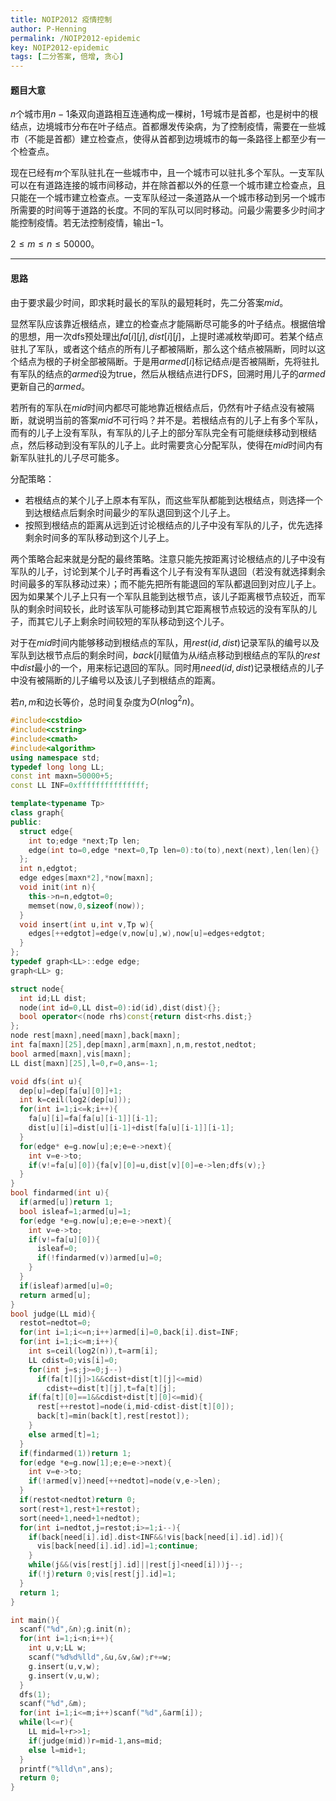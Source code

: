 ```yaml
---
title: NOIP2012 疫情控制
author: P-Henning
permalink: /NOIP2012-epidemic
key: NOIP2012-epidemic
tags: [二分答案, 倍增, 贪心]
---
```


#### 题目大意

$n$个城市用$n-1$条双向道路相互连通构成一棵树，$1$号城市是首都，也是树中的根结点，边境城市分布在叶子结点。首都爆发传染病，为了控制疫情，需要在一些城市（不能是首都）建立检查点，使得从首都到边境城市的每一条路径上都至少有一个检查点。

现在已经有$m$个军队驻扎在一些城市中，且一个城市可以驻扎多个军队。一支军队可以在有道路连接的城市间移动，并在除首都以外的任意一个城市建立检查点，且只能在一个城市建立检查点。一支军队经过一条道路从一个城市移动到另一个城市所需要的时间等于道路的长度。不同的军队可以同时移动。问最少需要多少时间才能控制疫情。若无法控制疫情，输出$-1$。

$2\leqslant m\leqslant n\leqslant 50000$。

<!--more-->

---

#### 思路

由于要求最少时间，即求耗时最长的军队的最短耗时，先二分答案$mid$。

显然军队应该靠近根结点，建立的检查点才能隔断尽可能多的叶子结点。根据倍增的思想，用一次dfs预处理出$fa[i][j],dist[i][j]$，上提时递减枚举$j$即可。若某个结点驻扎了军队，或者这个结点的所有儿子都被隔断，那么这个结点被隔断，同时以这个结点为根的子树全部被隔断。于是用$armed[i]$标记结点$i$是否被隔断，先将驻扎有军队的结点的$armed$设为$\text{true}$，然后从根结点进行DFS，回溯时用儿子的$armed$更新自己的$armed$。

若所有的军队在$mid$时间内都尽可能地靠近根结点后，仍然有叶子结点没有被隔断，就说明当前的答案$mid$不可行吗？并不是。若根结点有的儿子上有多个军队，而有的儿子上没有军队，有军队的儿子上的部分军队完全有可能继续移动到根结点，然后移动到没有军队的儿子上。此时需要贪心分配军队，使得在$mid$时间内有新军队驻扎的儿子尽可能多。

分配策略：

- 若根结点的某个儿子上原本有军队，而这些军队都能到达根结点，则选择一个到达根结点后剩余时间最少的军队退回到这个儿子上。
- 按照到根结点的距离从远到近讨论根结点的儿子中没有军队的儿子，优先选择剩余时间多的军队移动到这个儿子上。

两个策略合起来就是分配的最终策略。注意只能先按距离讨论根结点的儿子中没有军队的儿子，讨论到某个儿子时再看这个儿子有没有军队退回（若没有就选择剩余时间最多的军队移动过来）；而不能先把所有能退回的军队都退回到对应儿子上。因为如果某个儿子上只有一个军队且能到达根节点，该儿子距离根节点较近，而军队的剩余时间较长，此时该军队可能移动到其它距离根节点较远的没有军队的儿子，而其它儿子上剩余时间较短的军队移动到这个儿子。

对于在$mid$时间内能够移动到根结点的军队，用$rest(id,dist)$记录军队的编号以及军队到达根节点后的剩余时间，$back[i]$赋值为从$i$结点移动到根结点的军队的$rest$中$dist$最小的一个，用来标记退回的军队。同时用$need(id,dist)$记录根结点的儿子中没有被隔断的儿子编号以及该儿子到根结点的距离。

若$n,m$和边长等价，总时间复杂度为$O(n\log^2n)$。

```cpp
#include<cstdio>
#include<cstring>
#include<cmath>
#include<algorithm>
using namespace std;
typedef long long LL;
const int maxn=50000+5;
const LL INF=0xfffffffffffffff;

template<typename Tp>
class graph{
public:
  struct edge{
    int to;edge *next;Tp len;
    edge(int to=0,edge *next=0,Tp len=0):to(to),next(next),len(len){}
  };
  int n,edgtot;
  edge edges[maxn*2],*now[maxn];
  void init(int n){
    this->n=n,edgtot=0;
    memset(now,0,sizeof(now));
  }
  void insert(int u,int v,Tp w){
    edges[++edgtot]=edge(v,now[u],w),now[u]=edges+edgtot;
  }
};
typedef graph<LL>::edge edge;
graph<LL> g;

struct node{
  int id;LL dist;
  node(int id=0,LL dist=0):id(id),dist(dist){};
  bool operator<(node rhs)const{return dist<rhs.dist;}
};
node rest[maxn],need[maxn],back[maxn];
int fa[maxn][25],dep[maxn],arm[maxn],n,m,restot,nedtot;
bool armed[maxn],vis[maxn];
LL dist[maxn][25],l=0,r=0,ans=-1;

void dfs(int u){
  dep[u]=dep[fa[u][0]]+1;
  int k=ceil(log2(dep[u]));
  for(int i=1;i<=k;i++){
    fa[u][i]=fa[fa[u][i-1]][i-1];
    dist[u][i]=dist[u][i-1]+dist[fa[u][i-1]][i-1];
  }
  for(edge* e=g.now[u];e;e=e->next){
    int v=e->to;
    if(v!=fa[u][0]){fa[v][0]=u,dist[v][0]=e->len;dfs(v);}
  }
}
bool findarmed(int u){
  if(armed[u])return 1;
  bool isleaf=1;armed[u]=1;
  for(edge *e=g.now[u];e;e=e->next){
    int v=e->to;
    if(v!=fa[u][0]){
      isleaf=0;
      if(!findarmed(v))armed[u]=0;
    }
  }
  if(isleaf)armed[u]=0;
  return armed[u];
}
bool judge(LL mid){
  restot=nedtot=0;
  for(int i=1;i<=n;i++)armed[i]=0,back[i].dist=INF;
  for(int i=1;i<=m;i++){
    int s=ceil(log2(n)),t=arm[i];
    LL cdist=0;vis[i]=0;
    for(int j=s;j>=0;j--)
      if(fa[t][j]>1&&cdist+dist[t][j]<=mid)
        cdist+=dist[t][j],t=fa[t][j];
    if(fa[t][0]==1&&cdist+dist[t][0]<=mid){
      rest[++restot]=node(i,mid-cdist-dist[t][0]);
      back[t]=min(back[t],rest[restot]);
    }
    else armed[t]=1;
  }
  if(findarmed(1))return 1;
  for(edge *e=g.now[1];e;e=e->next){
    int v=e->to;
    if(!armed[v])need[++nedtot]=node(v,e->len);
  }
  if(restot<nedtot)return 0;
  sort(rest+1,rest+1+restot);
  sort(need+1,need+1+nedtot);
  for(int i=nedtot,j=restot;i>=1;i--){
    if(back[need[i].id].dist<INF&&!vis[back[need[i].id].id]){
      vis[back[need[i].id].id]=1;continue;
    }
    while(j&&(vis[rest[j].id]||rest[j]<need[i]))j--;
    if(!j)return 0;vis[rest[j].id]=1;
  }
  return 1;
}

int main(){
  scanf("%d",&n);g.init(n);
  for(int i=1;i<n;i++){
    int u,v;LL w;
    scanf("%d%d%lld",&u,&v,&w);r+=w;
    g.insert(u,v,w);
    g.insert(v,u,w);
  }
  dfs(1);
  scanf("%d",&m);
  for(int i=1;i<=m;i++)scanf("%d",&arm[i]);
  while(l<=r){
    LL mid=l+r>>1;
    if(judge(mid))r=mid-1,ans=mid;
    else l=mid+1;
  }
  printf("%lld\n",ans);
  return 0;
}
```
